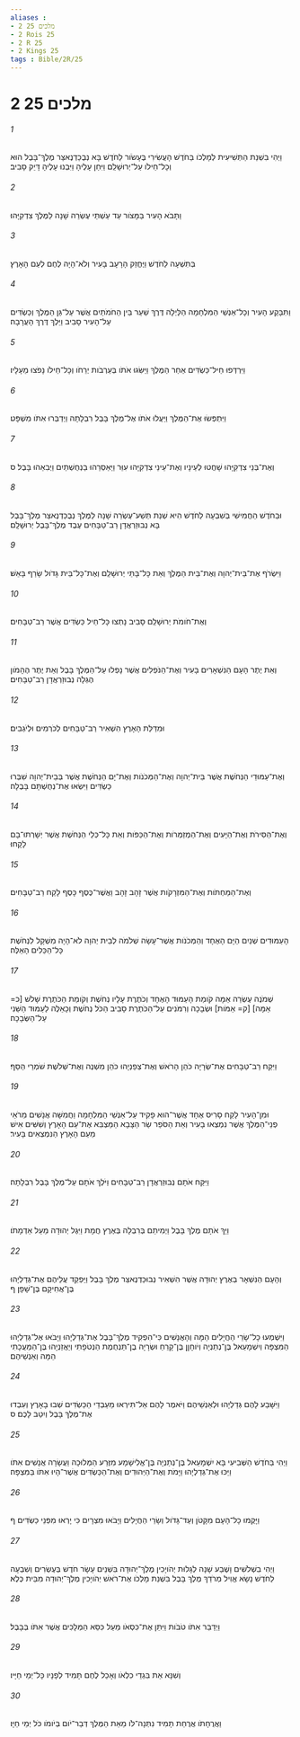 ```yaml
---
aliases : 
- 2 מלכים 25
- 2 Rois 25
- 2 R 25
- 2 Kings 25
tags : Bible/2R/25
---
```


# 2 מלכים 25

###### 1
וַיְהִי בִשְׁנַת הַתְּשִׁיעִית לְמָלְכֹו בַּחֹדֶשׁ הָעֲשִׂירִי בֶּעָשֹׂור לַחֹדֶשׁ בָּא נְבֻכַדְנֶאצַּר מֶלֶךְ־בָּבֶל הוּא וְכָל־חֵילֹו עַל־יְרוּשָׁלִַם וַיִּחַן עָלֶיהָ וַיִּבְנוּ עָלֶיהָ דָּיֵק סָבִיב׃
###### 2
וַתָּבֹא הָעִיר בַּמָּצֹור עַד עַשְׁתֵּי עֶשְׂרֵה שָׁנָה לַמֶּלֶךְ צִדְקִיָּהוּ׃
###### 3
בְּתִשְׁעָה לַחֹדֶשׁ וַיֶּחֱזַק הָרָעָב בָּעִיר וְלֹא־הָיָה לֶחֶם לְעַם הָאָרֶץ׃
###### 4
וַתִּבָּקַע הָעִיר וְכָל־אַנְשֵׁי הַמִּלְחָמָה הַלַּיְלָה דֶּרֶךְ שַׁעַר בֵּין הַחֹמֹתַיִם אֲשֶׁר עַל־גַּן הַמֶּלֶךְ וְכַשְׂדִּים עַל־הָעִיר סָבִיב וַיֵּלֶךְ דֶּרֶךְ הָעֲרָבָה׃
###### 5
וַיִּרְדְּפוּ חֵיל־כַּשְׂדִּים אַחַר הַמֶּלֶךְ וַיַּשִּׂגוּ אֹתֹו בְּעַרְבֹות יְרֵחֹו וְכָל־חֵילֹו נָפֹצוּ מֵעָלָיו׃
###### 6
וַיִּתְפְּשׂוּ אֶת־הַמֶּלֶךְ וַיַּעֲלוּ אֹתֹו אֶל־מֶלֶךְ בָּבֶל רִבְלָתָה וַיְדַבְּרוּ אִתֹּו מִשְׁפָּט׃
###### 7
וְאֶת־בְּנֵי צִדְקִיָּהוּ שָׁחֲטוּ לְעֵינָיו וְאֶת־עֵינֵי צִדְקִיָּהוּ עִוֵּר וַיַּאַסְרֵהוּ בַנְחֻשְׁתַּיִם וַיְבִאֵהוּ בָּבֶל׃ ס
###### 8
וּבַחֹדֶשׁ הַחֲמִישִׁי בְּשִׁבְעָה לַחֹדֶשׁ הִיא שְׁנַת תְּשַׁע־עֶשְׂרֵה שָׁנָה לַמֶּלֶךְ נְבֻכַדְנֶאצַּר מֶלֶךְ־בָּבֶל בָּא נְבוּזַרְאֲדָן רַב־טַבָּחִים עֶבֶד מֶלֶךְ־בָּבֶל יְרוּשָׁלִָם׃
###### 9
וַיִּשְׂרֹף אֶת־בֵּית־יְהוָה וְאֶת־בֵּית הַמֶּלֶךְ וְאֵת כָּל־בָּתֵּי יְרוּשָׁלִַם וְאֶת־כָּל־בֵּית גָּדֹול שָׂרַף בָּאֵשׁ׃
###### 10
וְאֶת־חֹומֹת יְרוּשָׁלִַם סָבִיב נָתְצוּ כָּל־חֵיל כַּשְׂדִּים אֲשֶׁר רַב־טַבָּחִים׃
###### 11
וְאֵת יֶתֶר הָעָם הַנִּשְׁאָרִים בָּעִיר וְאֶת־הַנֹּפְלִים אֲשֶׁר נָפְלוּ עַל־הַמֶּלֶךְ בָּבֶל וְאֵת יֶתֶר הֶהָמֹון הֶגְלָה נְבוּזַרְאֲדָן רַב־טַבָּחִים׃
###### 12
וּמִדַּלַּת הָאָרֶץ הִשְׁאִיר רַב־טַבָּחִים לְכֹרְמִים וּלְיֹגְבִים׃
###### 13
וְאֶת־עַמּוּדֵי הַנְּחֹשֶׁת אֲשֶׁר בֵּית־יְהוָה וְאֶת־הַמְּכֹנֹות וְאֶת־יָם הַנְּחֹשֶׁת אֲשֶׁר בְּבֵית־יְהוָה שִׁבְּרוּ כַשְׂדִּים וַיִּשְׂאוּ אֶת־נְחֻשְׁתָּם בָּבֶלָה׃
###### 14
וְאֶת־הַסִּירֹת וְאֶת־הַיָּעִים וְאֶת־הַמְזַמְּרֹות וְאֶת־הַכַּפֹּות וְאֵת כָּל־כְּלֵי הַנְּחֹשֶׁת אֲשֶׁר יְשָׁרְתוּ־בָם לָקָחוּ׃
###### 15
וְאֶת־הַמַּחְתֹּות וְאֶת־הַמִּזְרָקֹות אֲשֶׁר זָהָב זָהָב וַאֲשֶׁר־כֶּסֶף כָּסֶף לָקַח רַב־טַבָּחִים׃
###### 16
הָעַמּוּדִים שְׁנַיִם הַיָּם הָאֶחָד וְהַמְּכֹנֹות אֲשֶׁר־עָשָׂה שְׁלֹמֹה לְבֵית יְהוָה לֹא־הָיָה מִשְׁקָל לִנְחֹשֶׁת כָּל־הַכֵּלִים הָאֵלֶּה׃
###### 17
שְׁמֹנֶה עֶשְׂרֵה אַמָּה קֹומַת הָעַמּוּד הָאֶחָד וְכֹתֶרֶת עָלָיו נְחֹשֶׁת וְקֹומַת הַכֹּתֶרֶת שָׁלֹשׁ [כ= אַמָּה] [ק= אַמֹּות] וּשְׂבָכָה וְרִמֹּנִים עַל־הַכֹּתֶרֶת סָבִיב הַכֹּל נְחֹשֶׁת וְכָאֵלֶּה לַעַמּוּד הַשֵּׁנִי עַל־הַשְּׂבָכָה׃
###### 18
וַיִּקַּח רַב־טַבָּחִים אֶת־שְׂרָיָה כֹּהֵן הָרֹאשׁ וְאֶת־צְפַנְיָהוּ כֹּהֵן מִשְׁנֶה וְאֶת־שְׁלֹשֶׁת שֹׁמְרֵי הַסַּף׃
###### 19
וּמִן־הָעִיר לָקַח סָרִיס אֶחָד אֲשֶׁר־הוּא פָקִיד עַל־אַנְשֵׁי הַמִּלְחָמָה וַחֲמִשָּׁה אֲנָשִׁים מֵרֹאֵי פְנֵי־הַמֶּלֶךְ אֲשֶׁר נִמְצְאוּ בָעִיר וְאֵת הַסֹּפֵר שַׂר הַצָּבָא הַמַּצְבִּא אֶת־עַם הָאָרֶץ וְשִׁשִּׁים אִישׁ מֵעַם הָאָרֶץ הַנִּמְצְאִים בָּעִיר׃
###### 20
וַיִּקַּח אֹתָם נְבוּזַרְאֲדָן רַב־טַבָּחִים וַיֹּלֶךְ אֹתָם עַל־מֶלֶךְ בָּבֶל רִבְלָתָה׃
###### 21
וַיַּךְ אֹתָם מֶלֶךְ בָּבֶל וַיְמִיתֵם בְּרִבְלָה בְּאֶרֶץ חֲמָת וַיִּגֶל יְהוּדָה מֵעַל אַדְמָתֹו׃
###### 22
וְהָעָם הַנִּשְׁאָר בְּאֶרֶץ יְהוּדָה אֲשֶׁר הִשְׁאִיר נְבוּכַדְנֶאצַּר מֶלֶךְ בָּבֶל וַיַּפְקֵד עֲלֵיהֶם אֶת־גְּדַלְיָהוּ בֶּן־אֲחִיקָם בֶּן־שָׁפָן׃ ף
###### 23
וַיִּשְׁמְעוּ כָל־שָׂרֵי הַחֲיָלִים הֵמָּה וְהָאֲנָשִׁים כִּי־הִפְקִיד מֶלֶךְ־בָּבֶל אֶת־גְּדַלְיָהוּ וַיָּבֹאוּ אֶל־גְּדַלְיָהוּ הַמִּצְפָּה וְיִשְׁמָעֵאל בֶּן־נְתַנְיָה וְיֹוחָןָן בֶּן־קָרֵחַ וּשְׂרָיָה בֶן־תַּנְחֻמֶת הַנְּטֹפָתִי וְיַאֲזַנְיָהוּ בֶּן־הַמַּעֲכָתִי הֵמָּה וְאַנְשֵׁיהֶם׃
###### 24
וַיִּשָּׁבַע לָהֶם גְּדַלְיָהוּ וּלְאַנְשֵׁיהֶם וַיֹּאמֶר לָהֶם אַל־תִּירְאוּ מֵעַבְדֵי הַכַּשְׂדִּים שְׁבוּ בָאָרֶץ וְעִבְדוּ אֶת־מֶלֶךְ בָּבֶל וְיִטַב לָכֶם׃ ס
###### 25
וַיְהִי בַּחֹדֶשׁ הַשְּׁבִיעִי בָּא יִשְׁמָעֵאל בֶּן־נְתַנְיָה בֶּן־אֱלִישָׁמָע מִזֶּרַע הַמְּלוּכָה וַעֲשָׂרָה אֲנָשִׁים אִתֹּו וַיַּכּוּ אֶת־גְּדַלְיָהוּ וַיָּמֹת וְאֶת־הַיְּהוּדִים וְאֶת־הַכַּשְׂדִּים אֲשֶׁר־הָיוּ אִתֹּו בַּמִּצְפָּה׃
###### 26
וַיָּקֻמוּ כָל־הָעָם מִקָּטֹן וְעַד־גָּדֹול וְשָׂרֵי הַחֲיָלִים וַיָּבֹאוּ מִצְרָיִם כִּי יָרְאוּ מִפְּנֵי כַשְׂדִּים׃ ף
###### 27
וַיְהִי בִשְׁלֹשִׁים וָשֶׁבַע שָׁנָה לְגָלוּת יְהֹויָכִין מֶלֶךְ־יְהוּדָה בִּשְׁנֵים עָשָׂר חֹדֶשׁ בְּעֶשְׂרִים וְשִׁבְעָה לַחֹדֶשׁ נָשָׂא אֱוִיל מְרֹדַךְ מֶלֶךְ בָּבֶל בִּשְׁנַת מָלְכֹו אֶת־רֹאשׁ יְהֹויָכִין מֶלֶךְ־יְהוּדָה מִבֵּית כֶּלֶא׃
###### 28
וַיְדַבֵּר אִתֹּו טֹבֹות וַיִּתֵּן אֶת־כִּסְאֹו מֵעַל כִּסֵּא הַמְּלָכִים אֲשֶׁר אִתֹּו בְּבָבֶל׃
###### 29
וְשִׁנָּא אֵת בִּגְדֵי כִלְאֹו וְאָכַל לֶחֶם תָּמִיד לְפָנָיו כָּל־יְמֵי חַיָּיו׃
###### 30
וַאֲרֻחָתֹו אֲרֻחַת תָּמִיד נִתְּנָה־לֹּו מֵאֵת הַמֶּלֶךְ דְּבַר־יֹום בְּיֹומֹו כֹּל יְמֵי חַיָּו׃
